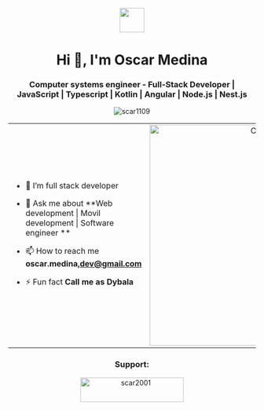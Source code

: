 <p align="center"><picture align="center"><img align="center" src = "https://github.com/7oSkaaa/7oSkaaa/blob/main/Images/about_me.gif?raw=true" width = 50px></picture></p>
<h1 align="center">Hi 👋, I'm Oscar Medina</h1>
<h3 align="center">Computer systems engineer - Full-Stack Developer | JavaScript | Typescript | Kotlin | Angular | Node.js | Nest.js</h3>
<p align="center"> <img src="" alt="scar1109" /> </p>

<table align="center">
<tr border="none">
<td width="50%" align="left">
  
- 🌱 I’m full stack developer 

- 💬 Ask me about **Web development | Movil development | Software engineer **

- 📫 How to reach me **oscar.medina,dev@gmail.com**
  
- ⚡ Fun fact **Call me as Dybala**

</td>
<td width="50%" align="center">

  <img align="center" alt="Coding" width="450" src="https://media.licdn.com/dms/image/v2/D4E16AQGp9wtZMccWXg/profile-displaybackgroundimage-shrink_350_1400/profile-displaybackgroundimage-shrink_350_1400/0/1679460558487?e=1737590400&v=beta&t=c2Wm_3Myn0AWI-btR2CsYcHjy5i_9vCph29QoEjra0Q">

  </td>
</tr>
</table>

<h3 align="center">Support:</h3>
<p align="center"><a href="oscarmedina.vantuit.com"> <img align="center" src="https://cdn.buymeacoffee.com/buttons/v2/default-yellow.png" height="50" width="210" alt="scar2001" /></a></p>
